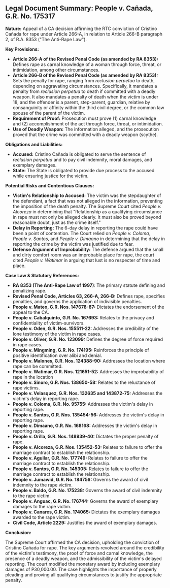 ## Legal Document Summary: People v. Cañada, G.R. No. 175317

**Nature:** Appeal of a CA decision affirming the RTC conviction of Cristino Cañada for rape under Article 266-A, in relation to Article 266-B paragraph 2, of R.A. 8353 ("The Anti-Rape Law").

**Key Provisions:**

*   **Article 266-A of the Revised Penal Code (as amended by RA 8353):** Defines rape as carnal knowledge of a woman through force, threat, or intimidation, among other circumstances.
*   **Article 266-B of the Revised Penal Code (as amended by RA 8353):** Sets the penalty for rape, ranging from *reclusion perpetua* to death, depending on aggravating circumstances. Specifically, it mandates a penalty from *reclusion perpetua* to death if committed with a deadly weapon. It also mandates a penalty of death when the victim is under 18, and the offender is a parent, step-parent, guardian, relative by consanguinity or affinity within the third civil degree, or the common law spouse of the parent of the victim.
*   **Requirement of Proof:** Prosecution must prove (1) carnal knowledge and (2) accomplishment of the act through force, threat, or intimidation.
*   **Use of Deadly Weapon:** The information alleged, and the prosecution proved that the crime was committed with a deadly weapon (scythe).

**Obligations and Liabilities:**

*   **Accused:** Cristino Cañada is obligated to serve the sentence of *reclusion perpetua* and to pay civil indemnity, moral damages, and exemplary damages.
*   **State:** The State is obligated to provide due process to the accused while ensuring justice for the victim.

**Potential Risks and Contentious Clauses:**

*   **Victim's Relationship to Accused:** The victim was the stepdaughter of the defendant, a fact that was not alleged in the information, preventing the imposition of the death penalty. The Supreme Court cited *People v. Alcoreza* in determining that "Relationship as a qualifying circumstance in rape must not only be alleged clearly. It must also be proved beyond reasonable doubt, just as the crime itself."
*   **Delay in Reporting:** The 6-day delay in reporting the rape could have been a point of contention. The Court relied on *People v. Coloma,* *People v. Santos,* and *People v. Dimaano* in determining that the delay in reporting the crime by the victim was justified due to fear.
*   **Defense Argument of Improbability:** The defense argued that the small and dirty comfort room was an improbable place for rape, the court cited *People v. Watimar* in arguing that lust is no respecter of time and place.

**Case Law & Statutory References:**

*   **RA 8353 (The Anti-Rape Law of 1997)**: The primary statute defining and penalizing rape.
*   **Revised Penal Code, Articles 63, 266-A, 266-B:** Defines rape, specifies penalties, and governs the application of indivisible penalties.
*   **People v. Mateo, G.R. Nos. 147678-87:** Dictates the endorsement of the appeal to the CA.
*   **People v. Cabalquinto, G.R. No. 167693:**  Relates to the privacy and confidentiality of victim-survivors.
*   **People v. Oden, G.R. Nos. 155511-22:** Addresses the credibility of the lone testimony of the victim in rape cases.
*   **People v. Oliver, G.R. No. 123099:**  Defines the degree of force required in rape cases.
*   **People v. Mingming, G.R. No. 174195:** Reinforces the principle of positive identification over alibi and denial.
*   **People v. Malones, G.R. Nos. 124388-90:** Addresses the location where rape can be committed.
*   **People v. Watimar, G.R. Nos. 121651-52:**  Addresses the improbability of rape in the location
*   **People v. Sinoro, G.R. Nos. 138650-58:** Relates to the reluctance of rape victims.
*   **People v. Velasquez, G.R. Nos. 132635 and 143872-75:** Addresses the victim's delay in reporting rape.
*   **People v. Coloma, G.R. No. 95755:** Addresses the victim's delay in reporting rape.
*   **People v. Santos, G.R. Nos. 135454-56:** Addresses the victim's delay in reporting rape.
*   **People v. Dimaano, G.R. No. 168168:** Addresses the victim's delay in reporting rape.
*   **People v. Orilla, G.R. Nos. 148939-40:** Dictates the proper penalty of rape.
*    **People v. Alcoreza, G.R. Nos. 135452-53:** Relates to failure to offer the marriage contract to establish the relationship.
*   **People v. Aguilar, G.R. No. 177749:** Relates to failure to offer the marriage contract to establish the relationship.
*   **People v. Santos, G.R. No. 145305:** Relates to failure to offer the marriage contract to establish the relationship.
*   **People v. Jumawid, G.R. No. 184756:** Governs the award of civil indemnity to the rape victim.
*   **People v. Baldo, G.R. No. 175238:** Governs the award of civil indemnity to the rape victim.
*   **People v. Anguac, G.R. No. 176744:** Governs the award of exemplary damages to the rape victim.
*   **People v. Canares, G.R. No. 174065:** Dictates the exemplary damages awarded to the rape victim.
*   **Civil Code, Article 2229:** Justifies the award of exemplary damages.

**Conclusion:**

The Supreme Court affirmed the CA decision, upholding the conviction of Cristino Cañada for rape. The key arguments revolved around the credibility of the victim's testimony, the proof of force and carnal knowledge, the presence of a deadly weapon, and the admissibility of the victim's delayed reporting. The court modified the monetary award by including exemplary damages of P30,000.00. The case highlights the importance of properly pleading and proving all qualifying circumstances to justify the appropriate penalty.
